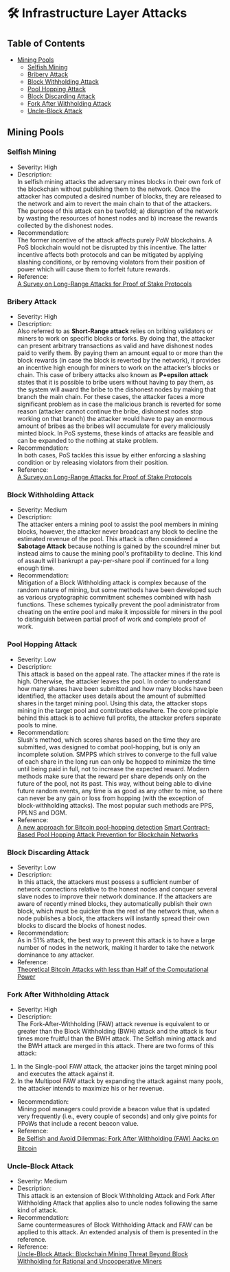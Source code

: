 # 🛠 Infrastructure Layer Attacks

## Table of Contents

* [Mining Pools](infrastructure-layer.md#mining-pools)
  * [Selfish Mining](infrastructure-layer.md#selfish-mining)
  * [Bribery Attack](infrastructure-layer.md#bribery-attack)
  * [Block Withholding Attack](infrastructure-layer.md#block-withholding-attack)
  * [Pool Hopping Attack](infrastructure-layer.md#pool-hopping-attack)
  * [Block Discarding Attack](infrastructure-layer.md#block-discarding-attack)
  * [Fork After Withholding Attack](infrastructure-layer.md#fork-after-withholding-attack)
  * [Uncle-Block Attack](infrastructure-layer.md#uncle-block-attack)

## Mining Pools

### Selfish Mining

* Severity: High
* Description:\
  In selfish mining attacks the adversary mines blocks in their own fork of the blockchain without publishing them to the network. Once the attacker has computed a desired number of blocks, they are released to the network and aim to revert the main chain to that of the attackers. The purpose of this attack can be twofold; a) disruption of the network by wasting the resources of honest nodes and b) increase the rewards collected by the dishonest nodes.
* Recommendation:\
  The former incentive of the attack affects purely PoW blockchains. A PoS blockchain would not be disrupted by this incentive. The latter incentive affects both protocols and can be mitigated by applying slashing conditions, or by removing violators from their position of power which will cause them to forfeit future rewards.
* Reference:\
  [A Survey on Long-Range Attacks for Proof of Stake Protocols](https://ieeexplore.ieee.org/stamp/stamp.jsp?arnumber=8653269)

### Bribery Attack

* Severity: High
* Description:\
  Also referred to as **Short-Range attack** relies on bribing validators or miners to work on specific blocks or forks. By doing that, the attacker can present arbitrary transactions as valid and have dishonest nodes paid to verify them. By paying them an amount equal to or more than the block rewards (in case the block is reverted by the network), it provides an incentive high enough for miners to work on the attacker’s blocks or chain. This case of bribery attacks also known as **P+epsilon attack** states that it is possible to bribe users without having to pay them, as the system will award the bribe to the dishonest nodes by making that branch the main chain. For these cases, the attacker faces a more significant problem as in case the malicious branch is reverted for some reason (attacker cannot continue the bribe, dishonest nodes stop working on that branch) the attacker would have to pay an enormous amount of bribes as the bribes will accumulate for every maliciously minted block. In PoS systems, these kinds of attacks are feasible and can be expanded to the nothing at stake problem.
* Recommendation:\
  In both cases, PoS tackles this issue by either enforcing a slashing condition or by releasing violators from their position.
* Reference:\
  [A Survey on Long-Range Attacks for Proof of Stake Protocols](https://ieeexplore.ieee.org/stamp/stamp.jsp?arnumber=8653269)

### Block Withholding Attack

* Severity: Medium
* Description:\
  The attacker enters a mining pool to assist the pool members in mining blocks, however, the attacker never broadcast any block to decline the estimated revenue of the pool. This attack is often considered a **Sabotage Attack** because nothing is gained by the scoundrel miner but instead aims to cause the mining pool's profitability to decline. This kind of assault will bankrupt a pay-per-share pool if continued for a long enough time.
* Recommendation:\
  Mitigation of a Block Withholding attack is complex because of the random nature of mining, but some methods have been developed such as various cryptographic commitment schemes combined with hash functions. These schemes typically prevent the pool administrator from cheating on the entire pool and make it impossible for miners in the pool to distinguish between partial proof of work and complete proof of work.

### Pool Hopping Attack

* Severity: Low
* Description:\
  This attack is based on the appeal rate. The attacker mines if the rate is high. Otherwise, the attacker leaves the pool. In order to understand how many shares have been submitted and how many blocks have been identified, the attacker uses details about the amount of submitted shares in the target mining pool. Using this data, the attacker stops mining in the target pool and contributes elsewhere. The core principle behind this attack is to achieve full profits, the attacker prefers separate pools to mine.
* Recommendation:\
  Slush's method, which scores shares based on the time they are submitted, was designed to combat pool-hopping, but is only an incomplete solution. SMPPS which strives to converge to the full value of each share in the long run can only be hopped to minimize the time until being paid in full, not to increase the expected reward. Modern methods make sure that the reward per share depends only on the future of the pool, not its past. This way, without being able to divine future random events, any time is as good as any other to mine, so there can never be any gain or loss from hopping (with the exception of block-withholding attacks). The most popular such methods are PPS, PPLNS and DGM.
* Reference:\
  [A new approach for Bitcoin pool-hopping detection](https://www.sciencedirect.com/science/article/abs/pii/S1389128621006009) [Smart Contract-Based Pool Hopping Attack Prevention for Blockchain Networks](https://www.mdpi.com/2073-8994/11/7/941)

### Block Discarding Attack

* Severity: Low
* Description:\
  In this attack, the attackers must possess a sufficient number of network connections relative to the honest nodes and conquer several slave nodes to improve their network dominance. If the attackers are aware of recently mined blocks, they automatically publish their own block, which must be quicker than the rest of the network thus, when a node publishes a block, the attackers will instantly spread their own blocks to discard the blocks of honest nodes.
* Recommendation:\
  As in 51% attack, the best way to prevent this attack is to have a large number of nodes in the network, making it harder to take the network dominance to any attacker.
* Reference:\
  [Theoretical Bitcoin Attacks with less than Half of the Computational Power](https://eprint.iacr.org/2013/868.pdf)

### Fork After Withholding Attack

* Severity: High
* Description:\
  The Fork-After-Withholding (FAW) attack revenue is equivalent to or greater than the Block Withholding (BWH) attack and the attack is four times more fruitful than the BWH attack. The Selfish mining attack and the BWH attack are merged in this attack. There are two forms of this attack:

1. In the Single-pool FAW attack, the attacker joins the target mining pool and executes the attack against it.
2. In the Multipool FAW attack by expanding the attack against many pools, the attacker intends to maximize his or her revenue.

* Recommendation:\
  Mining pool managers could provide a beacon value that is updated very frequently (i.e., every couple of seconds) and only give points for PPoWs that include a recent beacon value.
* Reference:\
  [Be Selfish and Avoid Dilemmas: Fork After Withholding (FAW) Aacks on Bitcoin](https://arxiv.org/pdf/1708.09790.pdf)

### Uncle-Block Attack

* Severity: Medium
* Description:\
  This attack is an extension of Block Withholding Attack and Fork After Withholding Attack that applies also to uncle nodes following the same kind of attack.
* Recommendation:\
  Same countermeasures of Block Withholding Attack and FAW can be applied to this attack. An extended analysis of them is presented in the reference.
* Reference:\
  [Uncle-Block Attack: Blockchain Mining Threat Beyond Block Withholding for Rational and Uncooperative Miners](https://academics.uccs.edu/\~schang2/docs/UBA\_ACNS19.pdf)
